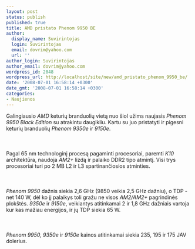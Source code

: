 ```yaml
---
layout: post
status: publish
published: true
title: AMD pristato Phenom 9950 BE
author:
  display_name: Suvirintojas
  login: Suvirintojas
  email: dovrim@yahoo.com
  url: ''
author_login: Suvirintojas
author_email: dovrim@yahoo.com
wordpress_id: 2048
wordpress_url: http://localhost/site/new/amd_pristato_phenom_9950_be/
date: '2008-07-01 16:58:14 +0300'
date_gmt: '2008-07-01 16:58:14 +0300'
categories:
- Naujienos
---
```

<p>Galingiausio <i>AMD</i> keturių branduolių vietą nuo šiol užims naujasis <i>Phenom 9950 Black Edition</i> su atrakintu daugikliu. Kartu su juo pristatyti ir pigesni keturių branduolių <i>Phenom 9350e</i> ir <i>9150e</i>.<br />
<br><br />
<br>Pagal 65 nm technologinį procesą pagaminti procesoriai, paremti <i>K10</i> architektūra, naudoja <i>AM2+</i> lizdą ir palaiko DDR2 tipo atmintį. Visi trys procesoriai turi po 2 MB L2 ir L3 spartinančiosios atminties.<br />
<br><br />
<br><i>Phenom 9950</i> dažnis siekia 2,6 GHz (9850 veikia 2,5 GHz dažniu), o TDP - net 140 W, dėl ko jį palaikys toli gražu ne visos <i>AM2/AM2+</i> pagrindinės plokštės. <i>9350e</i> ir <i>9150e</i>, veikiantys atitinkamai 2 ir 1,8 GHz dažniais vartoja kur kas mažiau energijos, ir jų TDP siekia 65 W.<br />
<br><br />
<br><i>Phenom 9950, 9350e</i> ir <i>9150e</i> kainos atitinkamai siekia 235, 195 ir 175 JAV dolerius.<br />
<br><br />
<br><br />
<br></p>
